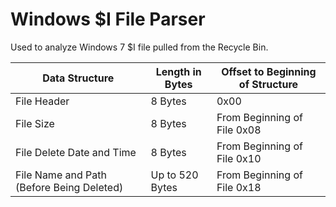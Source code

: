 # Windows $I File Parser


Used to analyze Windows 7 $I file pulled from the Recycle Bin.


| Data Structure                            | Length in Bytes | Offset to Beginning of Structure |
|-------------------------------------------|-----------------|----------------------------------|
| File Header                               | 8 Bytes         | 0x00                             |
| File Size                                 | 8 Bytes         | From Beginning of File 0x08      |
| File Delete Date and Time                 | 8 Bytes         | From Beginning of File 0x10      |
| File Name and Path (Before Being Deleted) | Up to 520 Bytes | From Beginning of File 0x18      |





